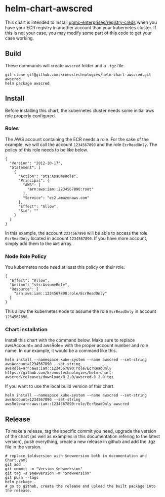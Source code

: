 # helm-chart-awscred
This chart is intended to install [upmc-enterprises/registry-creds](https://github.com/upmc-enterprises/registry-creds) when you have your ECR registry in another account than your kubernetes cluster. If this is not your case, you may modify some part of this code to get your case working.

## Build
These commands will create `awscred` folder and a `.tgz` file.
```
git clone git@github.com:kronostechnologies/helm-chart-awscred.git awscred
helm package awscred
```

## Install
Before installing this chart, the kubernetes cluster needs some initial aws role properly configured.

### Roles
The AWS account containing the ECR needs a role. For the sake of the example, we will call the account `1234567890` and the role `EcrReadOnly`. The policy of this role needs to be like below.
```
{
  "Version": "2012-10-17",
  "Statement": [
    {
      "Action": "sts:AssumeRole",
      "Principal": {
        "AWS": [
          "arn:aws:iam::2234567890:root"
        ],
        "Service": "ec2.amazonaws.com"
      },
      "Effect": "Allow",
      "Sid": ""
    }
  ]
}
```
In this example, the account `2234567890` will be able to access the role `EcrReadOnly` located in account `1234567890`. If you have more account, simply add them to the `AWS` array.

### Node Role Policy
You kubernetes node need at least this policy on their role.
```
{
  "Effect": "Allow",
  "Action": "sts:AssumeRole",
  "Resource": [
    "arn:aws:iam::1234567890:role/EcrReadOnly"
  ]
}
```
This allow the kubernetes node to assume the role `EcrReadOnly` in account `1234567890`.

### Chart installation
Install this chart with the command below. Make sure to replace awsAccount= and awsRole= with the proper account number and role name. In our example, it would be a command like this.

```
helm install --namespace kube-system --name awscred --set-string awsAccount=1234567890 --set-string awsRole=arn:aws:iam::1234567890:role/EcrReadOnly https://github.com/kronostechnologies/helm-chart-awscred/releases/download/0.2.0/awscred-0.2.0.tgz
```

If you want to use the local build version of this chart.
```
helm install --namespace kube-system --name awscred --set-string awsAccount=1234567890 --set-string awsRole=arn:aws:iam::1234567890:role/EcrReadOnly awscred
```

## Release
To make a release, tag the specific commit you need, upgrade the version of the chart (as well as examples in this documentation refering to the latest version), push everything, create a new release in github and add the .tgz file in the version.

```
# replace $oldversion with $newversion both in documentation and Chart.yaml
git add .
git commit -m "Version $newversion"
git tag -a $newversion -m "$newversion"
git push --tags
helm package .
# go to github, create the release and upload the built package into the release.
```
